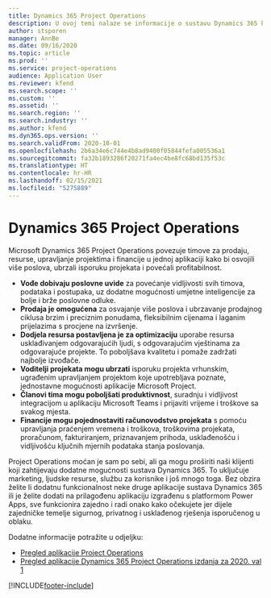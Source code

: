 ```yaml
---
title: Dynamics 365 Project Operations
description: U ovoj temi nalaze se informacije o sustavu Dynamics 365 Project Operations.
author: stsporen
manager: AnnBe
ms.date: 09/16/2020
ms.topic: article
ms.prod: ''
ms.service: project-operations
audience: Application User
ms.reviewer: kfend
ms.search.scope: ''
ms.custom: ''
ms.assetid: ''
ms.search.region: ''
ms.search.industry: ''
ms.author: kfend
ms.dyn365.ops.version: ''
ms.search.validFrom: 2020-10-01
ms.openlocfilehash: 2b6a34e6c744e4b8ad9400f05844fefa005536a1
ms.sourcegitcommit: fa32b1893286f20271fa4ec4be8fc68bd135f53c
ms.translationtype: HT
ms.contentlocale: hr-HR
ms.lasthandoff: 02/15/2021
ms.locfileid: "5275889"
---
```

# <a name="dynamics-365-project-operations"></a>Dynamics 365 Project Operations

Microsoft Dynamics 365 Project Operations povezuje timove za prodaju, resurse, upravljanje projektima i financije u jednoj aplikaciji kako bi osvojili više poslova, ubrzali isporuku projekata i povećali profitabilnost.

-   **Vođe dobivaju poslovne uvide** za povećanje vidljivosti svih timova, podataka i postupaka, uz dodatne mogućnosti umjetne inteligencije za bolje i brže poslovne odluke.
-   **Prodaja je omogućena** za osvajanje više poslova i ubrzavanje prodajnog ciklusa brzim i preciznim ponudama, fleksibilnim cijenama i laganim prijelazima s procjene na izvršenje.
-   **Dodjela resursa postavljena je za optimizaciju** uporabe resursa usklađivanjem odgovarajućih ljudi, s odgovarajućim vještinama za odgovarajuće projekte. To poboljšava kvalitetu i pomaže zadržati najbolje izvođače.
-   **Voditelji projekata mogu ubrzati** isporuku projekta vrhunskim, ugrađenim upravljanjem projektom koje upotrebljava poznate, jednostavne mogućnosti aplikacije Microsoft Project.
-   **Članovi tima mogu poboljšati produktivnost**, suradnju i vidljivost integracijom u aplikaciju Microsoft Teams i prijaviti vrijeme i troškove sa svakog mjesta.
-   **Financije mogu pojednostaviti računovodstvo projekata** s pomoću upravljanja praćenjem vremena i troškova, troškovima projekata, proračunom, fakturiranjem, priznavanjem prihoda, usklađenošću i vidljivošću ključnih mjernih podataka stanja poslovanja.

Project Operations moćan je sam po sebi, ali ga mogu proširiti naši klijenti koji zahtijevaju dodatne mogućnosti sustava Dynamics 365. To uključuje marketing, ljudske resurse, službu za korisnike i još mnogo toga. Bez obzira želite li dodatnu funkcionalnost neke druge aplikacije sustava Dynamics 365 ili je želite dodati na prilagođenu aplikaciju izgrađenu s platformom Power Apps, sve funkcionira zajedno i radi onako kako očekujete jer dijele zajedničke temelje sigurnog, privatnog i usklađenog rješenja isporučenog u oblaku.

Dodatne informacije potražite u odjeljku:

- [Pregled aplikacije Project Operations](https://dynamics.microsoft.com/en-us/project-operations/overview/)
- [Pregled aplikacije Dynamics 365 Project Operations izdanja za 2020. val 1](https://docs.microsoft.com/dynamics365-release-plan/2020wave1/dynamics365-project-operations/)



[!INCLUDE[footer-include](includes/footer-banner.md)]